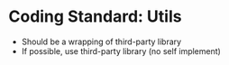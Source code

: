 # Coding Standard: Utils

- Should be a wrapping of third-party library
- If possible, use third-party library (no self implement)
